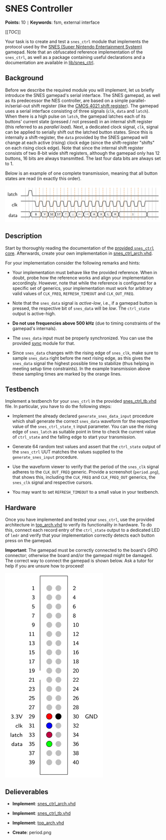 
# SNES Controller

**Points:** 10 `|` **Keywords**: fsm, external interface

[[_TOC_]]

Your task is to create and test a `snes_ctrl` module that implements the protocol used by the [SNES (Super Nintendo Entertainment System)](https://en.wikipedia.org/wiki/Super_Nintendo_Entertainment_System) gamepad.
Note that an obfuscated reference implementation of the `snes_ctrl`, as well as a package containing useful declarations and a documentation are available in [lib/snes_ctrl](../../../lib/snes_ctrl/).



## Background

Before we describe the required module you will implement, let us briefly introduce the SNES gamepad's serial interface.
The SNES gamepad, as well as its predecessor the NES controller, are based on a simple parallel-in/serial-out shift register (like the [CMOS 4021 shift register](https://www.ti.com/product/CD4021B)).
The gamepad uses a serial interface consisting of three signals (`clk`, `data` and `latch`).
When there is a high pulse on `latch`, the gamepad latches each of its buttons' current state (pressed / not pressed) in an internal shift register (this referred to as *parallel load*).
Next, a dedicated clock signal, `clk`, signal can be applied to serially shift out the latched button states.
Since this is internally a shift-register, the `data` provided by the SNES gamepad will change at each active (rising) clock edge (since the shift-register "shifts" on each rising clock edge).
Note that since the internal shift register consists of two 8-bit wide shift registers, although the gamepad only has 12 buttons, 16 bits are always transmitted.
The last four data bits are always set to 1.


Below is an example of one complete transmission, meaning that all button states are read (in exactly this order).

![Example SNES Transmission](.mdata/snes_timing.svg)



## Description

Start by thoroughly reading the documentation of the [provided `snes_ctrl` core](../../../lib/snes_ctrl/doc.md).
Afterwards, create your own implementation in [snes_ctrl_arch.vhd](src/snes_ctrl_arch.vhd).

For your implementation consider the following remarks and hints:

- Your implementation must behave like the provided reference.
When in doubt, probe how the reference works and align your implementation accordingly.
However, note that while the reference is configured for a specific set of generics, your implementation must work for arbitrary valid values of `CLK_FREQ`, `REFRESH_TIMEOUT` and `CLK_OUT_FREQ`.

- Note that the `snes_data` signal is *active-low*, i.e., if a gamepad button is pressed, the respective bit of `snes_data` will be *low*.
The `ctrl_state` output is active-high.

- **Do not use frequencies above 500 kHz** (due to timing constraints of the gamepad's internals).

- The `snes_data` input must be properly synchronized. You can use the provided [sync](../../../lib/sync) module for that.

- Since `snes_data` changes with the rising edge of `snes_clk`, make sure to sample `snes_data` right before the next rising edge, as this gives the `snes_data` signal the highest possible time to stabilize (thus helping in meeting setup time constraints).
In the example transmission above these sampling times are marked by the orange lines.




## Testbench

Implement a testbench for your `snes_ctrl` in the provided [snes_ctrl_tb.vhd](tb/snes_ctrl_tb.vhd) file.
In particular, you have to do the following steps:

- Implement the already declared `generate_snes_data_input` procedure which shall generate the correct `snes_data` waveform for the respective value of the `snes_ctrl_state_t` input parameter.
You can use the rising edge of `snes_latch` as suitable point in time to check the current value of `ctrl_state` and the falling edge to start your transmission.

- Generate 64 random test values and assert that the `ctrl_state` output of the `snes_ctrl` UUT matches the values supplied to the `generate_snes_input` procedure.

- Use the waveform viewer to verify that the period of the `snes_clk` signal adheres to the `CLK_OUT_FREQ` generic.
Provide a screenshot (`period.png`), that shows this, including the `CLK_FREQ` and `CLK_FREQ_OUT` generics, the `snes_clk` signal and respective cursors.

- You may want to set `REFRESH_TIMEOUT` to a small value in your testbench.




## Hardware

Once you have implemented and tested your `snes_ctrl`, use the provided architecture in [top_arch.vhd](top_arch.vhd) to verify its functionality in hardware. To do this, connect each record entry of the `ctrl_state` output to a dedicated LED of `ledr` and verify that your implementation correctly detects each button press on the gamepad.

**Important**: The gamepad must be correctly connected to the board's GPIO connector; otherwise the board and/or the gamepad might be damaged.
The correct way to connect the gamepad is shown below.
Ask a tutor for help if you are unsure how to proceed!


![SNES to GPIO Connector Mapping](.mdata/gpio_board_connector_pinout.svg)


## Delieverables

- **Implement**: [snes_ctrl_arch.vhd](src/snes_ctrl_arch.vhd)

- **Implement**: [snes_ctrl_tb.vhd](tb/snes_ctrl_tb.vhd)

- **Implement**: [top_arch.vhd](top_arch.vhd)

- **Create**: period.png
